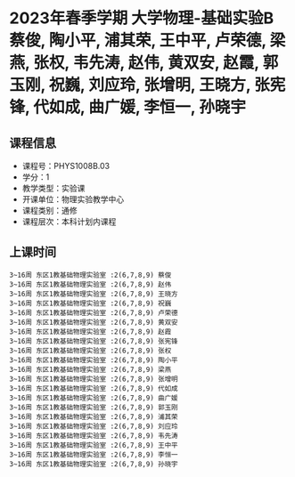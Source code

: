 # 2023年春季学期 大学物理-基础实验B 蔡俊, 陶小平, 浦其荣, 王中平, 卢荣德, 梁燕, 张权, 韦先涛, 赵伟, 黄双安, 赵霞, 郭玉刚, 祝巍, 刘应玲, 张增明, 王晓方, 张宪锋, 代如成, 曲广媛, 李恒一, 孙晓宇






## 课程信息

- 课程号：PHYS1008B.03
- 学分：1
- 教学类型：实验课
- 开课单位：物理实验教学中心
- 课程类别：通修
- 课程层次：本科计划内课程

## 上课时间

```
3~16周 东区1教基础物理实验室 :2(6,7,8,9) 蔡俊
3~16周 东区1教基础物理实验室 :2(6,7,8,9) 赵伟
3~16周 东区1教基础物理实验室 :2(6,7,8,9) 王晓方
3~16周 东区1教基础物理实验室 :2(6,7,8,9) 祝巍
3~16周 东区1教基础物理实验室 :2(6,7,8,9) 卢荣德
3~16周 东区1教基础物理实验室 :2(6,7,8,9) 黄双安
3~16周 东区1教基础物理实验室 :2(6,7,8,9) 赵霞
3~16周 东区1教基础物理实验室 :2(6,7,8,9) 张宪锋
3~16周 东区1教基础物理实验室 :2(6,7,8,9) 张权
3~16周 东区1教基础物理实验室 :2(6,7,8,9) 陶小平
3~16周 东区1教基础物理实验室 :2(6,7,8,9) 梁燕
3~16周 东区1教基础物理实验室 :2(6,7,8,9) 张增明
3~16周 东区1教基础物理实验室 :2(6,7,8,9) 代如成
3~16周 东区1教基础物理实验室 :2(6,7,8,9) 曲广媛
3~16周 东区1教基础物理实验室 :2(6,7,8,9) 郭玉刚
3~16周 东区1教基础物理实验室 :2(6,7,8,9) 浦其荣
3~16周 东区1教基础物理实验室 :2(6,7,8,9) 刘应玲
3~16周 东区1教基础物理实验室 :2(6,7,8,9) 韦先涛
3~16周 东区1教基础物理实验室 :2(6,7,8,9) 王中平
3~16周 东区1教基础物理实验室 :2(6,7,8,9) 李恒一
3~16周 东区1教基础物理实验室 :2(6,7,8,9) 孙晓宇
```

